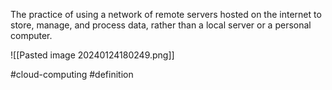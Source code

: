 The practice of using a network of remote servers hosted on the internet to store, manage, and process data, rather than a local server or a personal computer.

![[Pasted image 20240124180249.png]] 


#cloud-computing #definition
